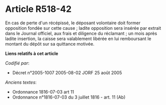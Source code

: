 # Article R518-42

En cas de perte d'un récépissé, le déposant volontaire doit former opposition fondée sur cette cause ; ladite opposition sera
insérée par extrait dans le Journal officiel, aux frais et diligence du réclamant ; un mois après ladite insertion, la caisse
sera valablement libérée en lui remboursant le montant du dépôt sur sa quittance motivée.

**Liens relatifs à cet article**

_Codifié par_:

  - Décret n°2005-1007 2005-08-02 JORF 25 août 2005

_Anciens textes_:

  - Ordonnance 1816-07-03 art 11
  - Ordonnance n°1816-07-03 du 3 juillet 1816 - art. 11 (Ab)
